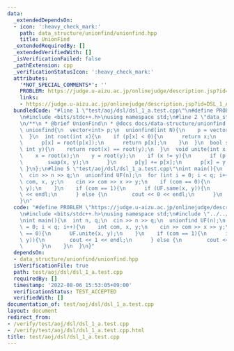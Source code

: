 ```yaml
---
data:
  _extendedDependsOn:
  - icon: ':heavy_check_mark:'
    path: data_structure/unionfind/unionfind.hpp
    title: UnionFind
  _extendedRequiredBy: []
  _extendedVerifiedWith: []
  _isVerificationFailed: false
  _pathExtension: cpp
  _verificationStatusIcon: ':heavy_check_mark:'
  attributes:
    '*NOT_SPECIAL_COMMENTS*': ''
    PROBLEM: https://judge.u-aizu.ac.jp/onlinejudge/description.jsp?id=DSL_1_A
    links:
    - https://judge.u-aizu.ac.jp/onlinejudge/description.jsp?id=DSL_1_A
  bundledCode: "#line 1 \"test/aoj/dsl/dsl_1_a.test.cpp\"\n#define PROBLEM \"https://judge.u-aizu.ac.jp/onlinejudge/description.jsp?id=DSL_1_A\"\
    \n#include <bits/stdc++.h>\nusing namespace std;\n#line 2 \"data_structure/unionfind/unionfind.hpp\"\
    \n/**\n * @brief UnionFind\n * @docs docs/data-structure/unionfind.md\n*/\nstruct\
    \ unionfind{\n  vector<int> p;\n  unionfind(int N){\n    p = vector<int>(N, -1);\n\
    \  }\n  int root(int x){\n    if (p[x] < 0){\n      return x;\n    } else {\n\
    \      p[x] = root(p[x]);\n      return p[x];\n    }\n  }\n  bool same(int x,\
    \ int y){\n    return root(x) == root(y);\n  }\n  void unite(int x, int y){\n\
    \    x = root(x);\n    y = root(y);\n    if (x != y){\n      if (p[x] < p[y]){\n\
    \        swap(x, y);\n      }\n      p[y] += p[x];\n      p[x] = y;\n    }\n \
    \ }\n};\n#line 5 \"test/aoj/dsl/dsl_1_a.test.cpp\"\nint main(){\n  int n, q;\n\
    \  cin >> n >> q;\n  unionfind UF(n);\n  for (int i = 0; i < q; i++){\n    int\
    \ com, x, y;\n    cin >> com >> x >> y;\n    if (com == 0){\n      UF.unite(x,\
    \ y);\n    }\n    if (com == 1){\n      if (UF.same(x, y)){\n        cout << 1\
    \ << endl;\n      } else {\n        cout << 0 << endl;\n      }\n    }\n  }\n\
    }\n"
  code: "#define PROBLEM \"https://judge.u-aizu.ac.jp/onlinejudge/description.jsp?id=DSL_1_A\"\
    \n#include <bits/stdc++.h>\nusing namespace std;\n#include \"../../../data_structure/unionfind/unionfind.hpp\"\
    \nint main(){\n  int n, q;\n  cin >> n >> q;\n  unionfind UF(n);\n  for (int i\
    \ = 0; i < q; i++){\n    int com, x, y;\n    cin >> com >> x >> y;\n    if (com\
    \ == 0){\n      UF.unite(x, y);\n    }\n    if (com == 1){\n      if (UF.same(x,\
    \ y)){\n        cout << 1 << endl;\n      } else {\n        cout << 0 << endl;\n\
    \      }\n    }\n  }\n}"
  dependsOn:
  - data_structure/unionfind/unionfind.hpp
  isVerificationFile: true
  path: test/aoj/dsl/dsl_1_a.test.cpp
  requiredBy: []
  timestamp: '2022-08-06 15:53:05+09:00'
  verificationStatus: TEST_ACCEPTED
  verifiedWith: []
documentation_of: test/aoj/dsl/dsl_1_a.test.cpp
layout: document
redirect_from:
- /verify/test/aoj/dsl/dsl_1_a.test.cpp
- /verify/test/aoj/dsl/dsl_1_a.test.cpp.html
title: test/aoj/dsl/dsl_1_a.test.cpp
---
```

